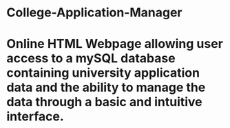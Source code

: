 # College-Application-Manager
# Online HTML Webpage allowing user access to a mySQL database containing university application data and the ability to manage the data through a basic and intuitive interface.
